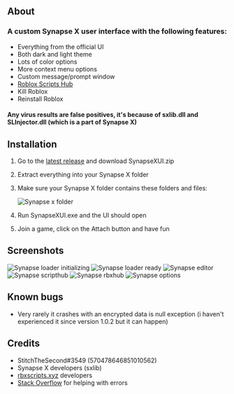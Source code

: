 ## About
### A custom Synapse X user interface with the following features:
- Everything from the official UI
- Both dark and light theme
- Lots of color options
- More context menu options
- Custom message/prompt window
- [Roblox Scripts Hub](https://rbxscripts.xyz/)
- Kill Roblox
- Reinstall Roblox

#### Any virus results are false positives, it's because of sxlib.dll and SLInjector.dll (which is a part of Synapse X)

## Installation
1. Go to the [latest release](https://github.com/casperb123/SynapseXUI/releases/latest) and download SynapseXUI.zip
2. Extract everything into your Synapse X folder
3. Make sure your Synapse X folder contains these folders and files:

    ![Synapse x folder](https://user-images.githubusercontent.com/42714453/140601088-875d6cbd-ad6d-41fb-bcfe-06ae5a4232b5.png)
    
4. Run SynapseXUI.exe and the UI should open
5. Join a game, click on the Attach button and have fun

## Screenshots
![Synapse loader initializing](https://user-images.githubusercontent.com/42714453/138700720-5b2bec2b-b3fb-498d-bf32-d8b20c60e94e.png)
![Synapse loader ready](https://user-images.githubusercontent.com/42714453/138700742-446dc4c2-72fd-4c16-8538-23b30dfcb1b3.png)
![Synapse editor](https://user-images.githubusercontent.com/42714453/143208370-0537deea-7705-4fb5-bd53-15c7649cac78.png)
![Synapse scripthub](https://user-images.githubusercontent.com/42714453/143208629-e29243af-be96-41bc-969c-cb43b79a831f.png)
![Synapse rbxhub](https://user-images.githubusercontent.com/42714453/143208641-5fe5e819-56dd-47a5-93f5-b78a05187ed6.png)
![Synapse options](https://user-images.githubusercontent.com/42714453/138700881-f83e3994-989a-4a07-8650-c5c8299e85f3.png)

## Known bugs
- Very rarely it crashes with an encrypted data is null exception (i haven't experienced it since version 1.0.2 but it can happen)

## Credits
- StitchTheSecond#3549 (570478646851010562)
- Synapse X developers (sxlib)
- [rbxscripts.xyz](https://rbxscripts.xyz/) developers
- [Stack Overflow](https://stackoverflow.com) for helping with errors
